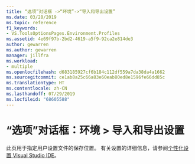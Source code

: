 ```yaml
---
title: “选项”对话框 ->“环境”->“导入和导出设置”
ms.date: 03/28/2019
ms.topic: reference
f1_keywords:
- VS.ToolsOptionsPages.Environment.Profiles
ms.assetid: 4e69f97b-2bd2-4619-a5f9-92ca2e814de3
author: gewarren
ms.author: gewarren
manager: jillfra
ms.workload:
- multiple
ms.openlocfilehash: d683185927cf6b184c112df559a7da38da4a1662
ms.sourcegitcommit: ce1ab8a25c66a83e60eab80ed8e1596fe66dd85c
ms.translationtype: HT
ms.contentlocale: zh-CN
ms.lasthandoff: 07/29/2019
ms.locfileid: "68605588"
---
```

# <a name="options-dialog-box-environment--import-and-export-settings"></a>“选项”对话框：环境 \> 导入和导出设置

此页用于指定用户设置文件的保存位置。 有关设置的详细信息，请参阅[个性化设置 Visual Studio IDE](../../ide/personalizing-the-visual-studio-ide.md)。